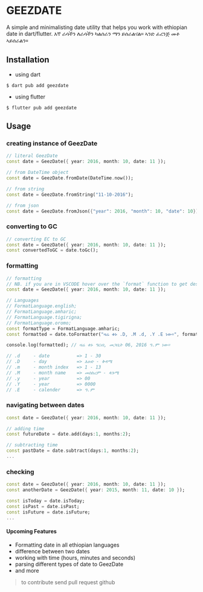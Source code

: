# GEEZDATE

A simple and minimalisting date utility that helps you work with ethiopian date in dart/flutter.
እኛ ራሳችን ለራሳችን ካልሰራን ማን ይሰራልናል። ኣንድ ፈረንጅ መቶ ኣይሰራልን።

## Installation

- using dart

```console
$ dart pub add geezdate
```

- using flutter

```console
$ flutter pub add geezdate
```

## Usage

### creating instance of GeezDate

```dart
// literal GeezDate
const date = GeezDate({ year: 2016, month: 10, date: 11 });

// from DateTime object
const date = GeezDate.fromDate(DateTime.now());

// from string
const date = GeezDate.fromString("11-10-2016");

// from json
const date = GeezDate.fromJson({"year": 2016, "month": 10, "date": 10});
```

### converting to GC

```dart
// converting EC to GC
const date = GeezDate({ year: 2016, month: 10, date: 11 });
const convertedToGC = date.toGc();
```

### formatting

```dart
// formatting
// NB. if you are in VSCODE hover over the `format` function to get description
const date = GeezDate({ year: 2016, month: 10, date: 11 });

// Languages
// FormatLanguage.english;
// FormatLanguage.amharic;
// FormatLanguage.tigirigna;
// FormatLanguage.oromo;
const formatType = FormatLanguage.amharic;
const formatted = date.toFormatter("ዛሬ ቀኑ .D, .M .d, .Y .E ነው።", formatType);

console.log(formatted); // ዛሬ ቀኑ ዓርብ, መጋቢት 06, 2016 ዓ.ም ነው።

// .d     - date          => 1 - 30
// .D     - day           => እሁድ - ቅዳሜ
// .m     - month index   => 1 - 13
// .M     - month name    => መስከረም - ጳጉሜ
// .y     - year          => 00
// .Y     - year          => 0000
// .E     - calender      => ዓ.ም
```

### navigating between dates

```dart
const date = GeezDate({ year: 2016, month: 10, date: 11 });

// adding time
const futureDate = date.add(days:1, months:2);

// subtracting time
const pastDate = date.subtract(days:1, months:2);
...
```

### checking

```dart
const date = GeezDate({ year: 2016, month: 10, date: 11 });
const anotherDate = GeezDate({ year: 2015, month: 11, date: 10 });

const isToday = date.isToday;
const isPast = date.isPast;
const isFuture = date.isFuture;
...
```

#### Upcoming Features

- Formatting date in all ethiopian languages
- difference between two dates
- working with time (hours, minutes and seconds)
- parsing different types of date to GeezDate
- and more

> to contribute send pull request github
